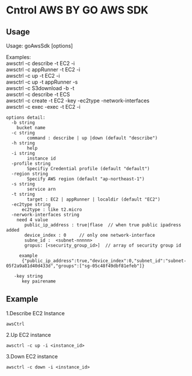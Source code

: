 # Cntrol AWS BY GO AWS SDK

## Usage
Usage: goAwsSdk [options]

Examples:  
awsctrl -c describe -t EC2 -i <instanceid>  
awsctrl -c appRunner -t EC2 -i <instanceid>  
awsctrl -c up -t EC2 -i <instanceid>  
awsctrl -c up -t appRunner -s <service arn>  
awsctrl -c S3download -b <bucketName> -t <localdir>  
awsctrl -c describe -t ECS  
awsctrl -c create -t EC2 -key <keypair> -ec2type <ec2type> -network-interfaces <json String>  
awsctrl -c exec -exec <cmdstring> -t EC2 -i <instanceid> 
```
options detail:  
  -b string  
    bucket name  
  -c string  
    	command : describe | up |down (default "describe")  
  -h string  
    	help
  -i string  
    	instance id  
  -profile string  
    	Specifiy Credential profile (default "default")  
  -region string  
    	Specify AWS region (default "ap-northeast-1")  
  -s string  
    	service arn  
  -t string  
    	target : EC2 | appRunner | localdir (default "EC2")  
  -ec2type string  
      ec2type : like t2.micro  
  -nerwork-interfaces string  
    need 4 value  
       public_ip_address : true|flase  // when true public ipadress added  
       device_index : 0     // only one network-interface  
       subne_id :  <subnet-nnnnn>  
       gropus: [<security_group_id>]  // array of security group id  

     example  
      {"public_ip_address":true,"device_index":0,"subnet_id":"subnet-05f2a9a81d40d433d","groups":["sg-05c48f49dbf81efeb"]} 
      
   -key string  
      key pairename  
```


## Example
1.Describe EC2 Instance
```
awsCtrl
```

2.Up EC2 instance
```
awsctrl -c up -i <instance_id>
```

3.Down EC2 instance
```
awsctrl -c down -i <instance_id>
```
